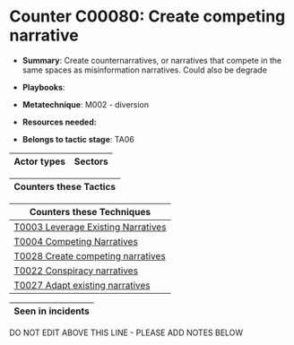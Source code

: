 # Counter C00080: Create competing narrative

* **Summary**: Create counternarratives, or narratives that compete in the same spaces as misinformation narratives.  Could also be degrade

* **Playbooks**: 

* **Metatechnique**: M002 - diversion

* **Resources needed:** 

* **Belongs to tactic stage**: TA06


| Actor types | Sectors |
| ----------- | ------- |



| Counters these Tactics |
| ---------------------- |



| Counters these Techniques |
| ------------------------- |
| [T0003 Leverage Existing Narratives](../generated_pages/techniques/T0003.md) |
| [T0004 Competing Narratives](../generated_pages/techniques/T0004.md) |
| [T0028 Create competing narratives](../generated_pages/techniques/T0028.md) |
| [T0022 Conspiracy narratives](../generated_pages/techniques/T0022.md) |
| [T0027 Adapt existing narratives](../generated_pages/techniques/T0027.md) |



| Seen in incidents |
| ----------------- |


DO NOT EDIT ABOVE THIS LINE - PLEASE ADD NOTES BELOW